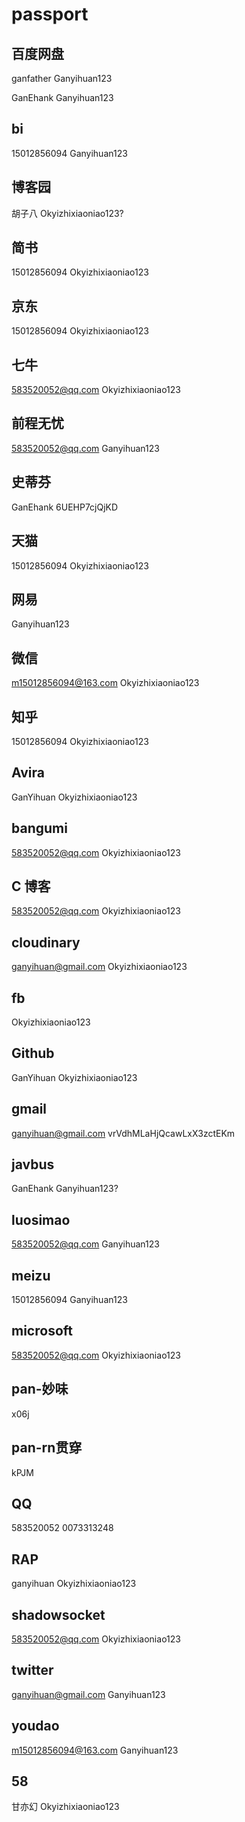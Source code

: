 ﻿<!--
 * @Description
 * @Author: GanEhank
 * @Date: 2019-09-18 09:12:06
 * @LastEditors: GanEhank
 * @LastEditTime: 2019-09-18 09:20:43
 -->

# passport

## 百度网盘

ganfather
Ganyihuan123

GanEhank
Ganyihuan123

## bi

15012856094
Ganyihuan123

## 博客园

胡子八
Okyizhixiaoniao123?

## 简书

15012856094
Okyizhixiaoniao123

## 京东

15012856094
Okyizhixiaoniao123

## 七牛

583520052@qq.com
Okyizhixiaoniao123

## 前程无忧

583520052@qq.com
Ganyihuan123

## 史蒂芬

GanEhank
6UEHP7cjQjKD

## 天猫

15012856094
Okyizhixiaoniao123

## 网易

Ganyihuan123

## 微信

m15012856094@163.com
Okyizhixiaoniao123

## 知乎

15012856094
Okyizhixiaoniao123

## Avira

GanYihuan
Okyizhixiaoniao123

## bangumi

583520052@qq.com
Okyizhixiaoniao123

## C 博客

583520052@qq.com
Okyizhixiaoniao123

## cloudinary

ganyihuan@gmail.com
Okyizhixiaoniao123

## fb

Okyizhixiaoniao123

## Github

GanYihuan
Okyizhixiaoniao123

## gmail

ganyihuan@gmail.com
vrVdhMLaHjQcawLxX3zctEKm

## javbus

GanEhank
Ganyihuan123?

## luosimao

583520052@qq.com
Ganyihuan123

## meizu

15012856094
Ganyihuan123

## microsoft

583520052@qq.com
Okyizhixiaoniao123

## pan-妙味

x06j

## pan-rn贯穿

kPJM

## QQ

583520052
0073313248

## RAP

ganyihuan
Okyizhixiaoniao123

## shadowsocket

583520052@qq.com
Okyizhixiaoniao123

## twitter

ganyihuan@gmail.com
Ganyihuan123

## youdao

m15012856094@163.com
Ganyihuan123

## 58

甘亦幻
Okyizhixiaoniao123
